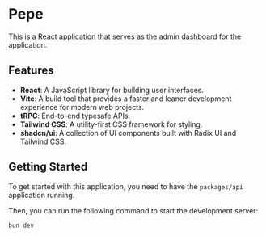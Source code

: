 # Pepe

This is a React application that serves as the admin dashboard for the application.

## Features

- **React**: A JavaScript library for building user interfaces.
- **Vite**: A build tool that provides a faster and leaner development experience for modern web projects.
- **tRPC**: End-to-end typesafe APIs.
- **Tailwind CSS**: A utility-first CSS framework for styling.
- **shadcn/ui**: A collection of UI components built with Radix UI and Tailwind CSS.

## Getting Started

To get started with this application, you need to have the `packages/api` application running.

Then, you can run the following command to start the development server:

```bash
bun dev
```